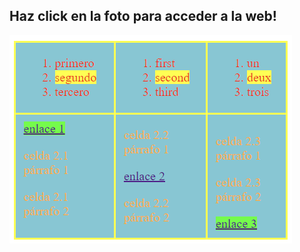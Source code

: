 ## Haz click en la foto para acceder a la web!

[![Captura del ejercicio 1](capEjer1.png)](https://jotaaloud.github.io/Desarrollo_aplicaciones_multiplataforma/1DAM/Lenguaje%20de%20marcas%20(web)/Tercer%20trimestre/Ejercicios_Hoja_5/ejercicio1/ejercicio1.html  )
